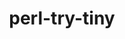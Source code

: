 ---
title: "perl-try-tiny"
layout: cache
categories: [package, develop]
meta: {"versions": ["0.31"], "compilers": ["gcc@=7.3.1"], "oss": ["amzn2"], "platforms": ["linux"], "targets": ["aarch64", "neoverse_n1", "x86_64_v3"], "stacks": ["aws-ahug", "aws-ahug-aarch64", "root"], "num_specs": 9, "num_specs_by_stack": {"root": 9, "aws-ahug-aarch64": 8, "aws-ahug": 1}}
spec_details: [{"hash": "4ddfiqicoqbph6kx52gc5j43wh5fv5q3", "compiler": "gcc@=7.3.1", "versions": ["0.31"], "os": "amzn2", "platform": "linux", "target": "aarch64", "variants": ["build_system=perl"], "stacks": ["root", "aws-ahug-aarch64"], "size": "-", "tarball": "https://binaries.spack.io/develop/build_cache/linux-amzn2-aarch64/gcc-7.3.1/perl-try-tiny-0.31/linux-amzn2-aarch64-gcc-7.3.1-perl-try-tiny-0.31-4ddfiqicoqbph6kx52gc5j43wh5fv5q3.spack"}, {"hash": "y5olfxc4nzq6mvafn3iaestu2aoylhi2", "compiler": "gcc@=7.3.1", "versions": ["0.31"], "os": "amzn2", "platform": "linux", "target": "aarch64", "variants": ["build_system=perl"], "stacks": ["root", "aws-ahug-aarch64"], "size": "-", "tarball": "https://binaries.spack.io/develop/build_cache/linux-amzn2-aarch64/gcc-7.3.1/perl-try-tiny-0.31/linux-amzn2-aarch64-gcc-7.3.1-perl-try-tiny-0.31-y5olfxc4nzq6mvafn3iaestu2aoylhi2.spack"}, {"hash": "5zi7e66psv36ppytatqrdk54vfb2bwse", "compiler": "gcc@=7.3.1", "versions": ["0.31"], "os": "amzn2", "platform": "linux", "target": "aarch64", "variants": ["build_system=perl"], "stacks": ["root", "aws-ahug-aarch64"], "size": "-", "tarball": "https://binaries.spack.io/develop/build_cache/linux-amzn2-aarch64/gcc-7.3.1/perl-try-tiny-0.31/linux-amzn2-aarch64-gcc-7.3.1-perl-try-tiny-0.31-5zi7e66psv36ppytatqrdk54vfb2bwse.spack"}, {"hash": "mwo5zptja6n5q4r2f6w6tbu5eqo3t7xh", "compiler": "gcc@=7.3.1", "versions": ["0.31"], "os": "amzn2", "platform": "linux", "target": "aarch64", "variants": ["build_system=perl"], "stacks": ["root", "aws-ahug-aarch64"], "size": "-", "tarball": "https://binaries.spack.io/develop/build_cache/linux-amzn2-aarch64/gcc-7.3.1/perl-try-tiny-0.31/linux-amzn2-aarch64-gcc-7.3.1-perl-try-tiny-0.31-mwo5zptja6n5q4r2f6w6tbu5eqo3t7xh.spack"}, {"hash": "5qvj77ieiukuooekvoyhqoarrgmsvx6w", "compiler": "gcc@=7.3.1", "versions": ["0.31"], "os": "amzn2", "platform": "linux", "target": "neoverse_n1", "variants": ["build_system=perl"], "stacks": ["root", "aws-ahug-aarch64"], "size": "-", "tarball": "https://binaries.spack.io/develop/build_cache/linux-amzn2-neoverse_n1/gcc-7.3.1/perl-try-tiny-0.31/linux-amzn2-neoverse_n1-gcc-7.3.1-perl-try-tiny-0.31-5qvj77ieiukuooekvoyhqoarrgmsvx6w.spack"}, {"hash": "ssqm5hvnxbjnan46o3ty3k7jb6nglqbx", "compiler": "gcc@=7.3.1", "versions": ["0.31"], "os": "amzn2", "platform": "linux", "target": "neoverse_n1", "variants": ["build_system=perl"], "stacks": ["root", "aws-ahug-aarch64"], "size": "-", "tarball": "https://binaries.spack.io/develop/build_cache/linux-amzn2-neoverse_n1/gcc-7.3.1/perl-try-tiny-0.31/linux-amzn2-neoverse_n1-gcc-7.3.1-perl-try-tiny-0.31-ssqm5hvnxbjnan46o3ty3k7jb6nglqbx.spack"}, {"hash": "tog3j4pkado6joxvqvsml3gni3aosk4s", "compiler": "gcc@=7.3.1", "versions": ["0.31"], "os": "amzn2", "platform": "linux", "target": "neoverse_n1", "variants": ["build_system=perl"], "stacks": ["root", "aws-ahug-aarch64"], "size": "-", "tarball": "https://binaries.spack.io/develop/build_cache/linux-amzn2-neoverse_n1/gcc-7.3.1/perl-try-tiny-0.31/linux-amzn2-neoverse_n1-gcc-7.3.1-perl-try-tiny-0.31-tog3j4pkado6joxvqvsml3gni3aosk4s.spack"}, {"hash": "x3tlsj5wi76xekimhakv6n67pxhfvtwm", "compiler": "gcc@=7.3.1", "versions": ["0.31"], "os": "amzn2", "platform": "linux", "target": "neoverse_n1", "variants": ["build_system=perl"], "stacks": ["root", "aws-ahug-aarch64"], "size": "-", "tarball": "https://binaries.spack.io/develop/build_cache/linux-amzn2-neoverse_n1/gcc-7.3.1/perl-try-tiny-0.31/linux-amzn2-neoverse_n1-gcc-7.3.1-perl-try-tiny-0.31-x3tlsj5wi76xekimhakv6n67pxhfvtwm.spack"}, {"hash": "33lfwoqeeuywog4tgb6xq5s6ovoqlkkf", "compiler": "gcc@=7.3.1", "versions": ["0.31"], "os": "amzn2", "platform": "linux", "target": "x86_64_v3", "variants": ["build_system=perl"], "stacks": ["aws-ahug", "root"], "size": "-", "tarball": "https://binaries.spack.io/develop/build_cache/linux-amzn2-x86_64_v3/gcc-7.3.1/perl-try-tiny-0.31/linux-amzn2-x86_64_v3-gcc-7.3.1-perl-try-tiny-0.31-33lfwoqeeuywog4tgb6xq5s6ovoqlkkf.spack"}]
---